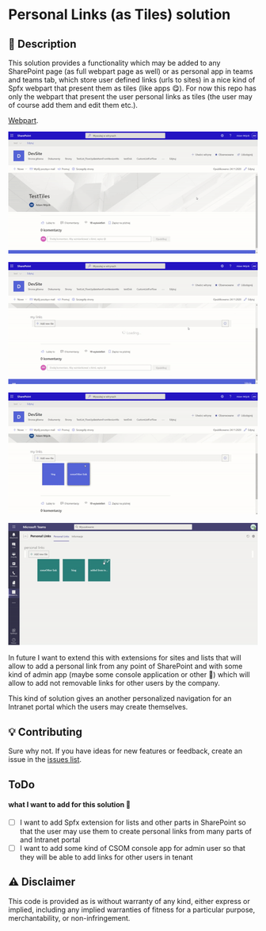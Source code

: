 # Personal Links (as Tiles) solution

## 📝 Description
This solution provides a functionality which may be added to any SharePoint page (as full webpart page as well) or as personal app in teams and teams tab, which store user defined links (urls to sites) in a nice kind of Spfx webpart that present them as tiles (like apps 😋). For now this repo has only the webpart that present the user personal links as tiles (the user may of course add them and edit them etc.). 

[Webpart](https://github.com/Adam-it/TilesLinksForSPOnline/tree/master/Webpart). 

![](Webpart/images/1.gif)

![](Webpart/images/2.gif)

![](Webpart/images/3.gif)

![](Webpart/images/4.gif)

In future I want to extend this with extensions for sites and lists that will allow to add a personal link from any point of SharePoint and with some kind of admin app (maybe some console application or other 🤔) which will allow to add not removable links for other users by the company. 

This kind of solution gives an another personalized navigation for an Intranet portal which the users may create themselves. 

## 💡 Contributing
Sure why not. If you have ideas for new features or feedback, create an issue in the [issues list](https://github.com/Adam-it/TilesLinksForSPOnline/issues).

## ToDo
#### what I want to add for this solution 🤔
- [ ] I want to add Spfx extension for lists and other parts in SharePoint so that the user may use them to create personal links from many parts of and Intranet portal
- [ ] I want to add some kind of CSOM console app for admin user so that they will be able to add links for other users in tenant
 
## ⚠ Disclaimer
This code is provided as is without warranty of any kind, either express or implied, including any implied warranties of fitness for a particular purpose, merchantability, or non-infringement.
 
